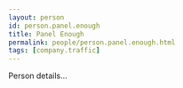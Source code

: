 ```yaml
---
layout: person
id: person.panel.enough
title: Panel Enough
permalink: people/person.panel.enough.html
tags: [company.traffic]
---
```


Person details...